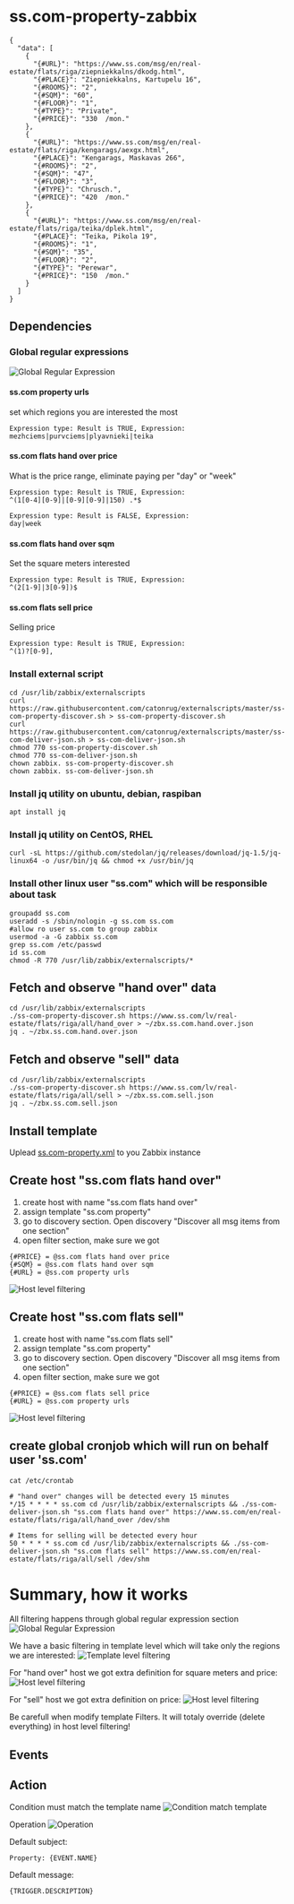 # ss.com-property-zabbix

```
{
  "data": [
    {
      "{#URL}": "https://www.ss.com/msg/en/real-estate/flats/riga/ziepniekkalns/dkodg.html",
      "{#PLACE}": "Ziepniekkalns, Kartupelu 16",
      "{#ROOMS}": "2",
      "{#SQM}": "60",
      "{#FLOOR}": "1",
      "{#TYPE}": "Private",
      "{#PRICE}": "330  /mon."
    },
    {
      "{#URL}": "https://www.ss.com/msg/en/real-estate/flats/riga/kengarags/aexgx.html",
      "{#PLACE}": "Kengarags, Maskavas 266",
      "{#ROOMS}": "2",
      "{#SQM}": "47",
      "{#FLOOR}": "3",
      "{#TYPE}": "Chrusch.",
      "{#PRICE}": "420  /mon."
    },
    {
      "{#URL}": "https://www.ss.com/msg/en/real-estate/flats/riga/teika/dplek.html",
      "{#PLACE}": "Teika, Pikola 19",
      "{#ROOMS}": "1",
      "{#SQM}": "35",
      "{#FLOOR}": "2",
      "{#TYPE}": "Perewar",
      "{#PRICE}": "150  /mon."
    }
  ]
}

```

## Dependencies

### Global regular expressions

![Global Regular Expression](https://raw.githubusercontent.com/catonrug/ss.com-property-zabbix/master/ss.com-global-regex.png)

#### ss.com property urls
set which regions you are interested the most
```
Expression type: Result is TRUE, Expression:
mezhciems|purvciems|plyavnieki|teika
```

#### ss.com flats hand over price
What is the price range, eliminate paying per "day" or "week"
```
Expression type: Result is TRUE, Expression:
^(1[0-4][0-9]|[0-9][0-9]|150) .*$

Expression type: Result is FALSE, Expression:
day|week
```

#### ss.com flats hand over sqm
Set the square meters interested
```
Expression type: Result is TRUE, Expression:
^(2[1-9]|3[0-9])$
```

#### ss.com flats sell price
Selling price
```
Expression type: Result is TRUE, Expression:
^(1)?[0-9],
```


### Install external script
```
cd /usr/lib/zabbix/externalscripts
curl https://raw.githubusercontent.com/catonrug/externalscripts/master/ss-com-property-discover.sh > ss-com-property-discover.sh
curl https://raw.githubusercontent.com/catonrug/externalscripts/master/ss-com-deliver-json.sh > ss-com-deliver-json.sh
chmod 770 ss-com-property-discover.sh
chmod 770 ss-com-deliver-json.sh
chown zabbix. ss-com-property-discover.sh
chown zabbix. ss-com-deliver-json.sh
```

### Install jq utility on ubuntu, debian, raspiban
```
apt install jq
```
### Install jq utility on CentOS, RHEL
```
curl -sL https://github.com/stedolan/jq/releases/download/jq-1.5/jq-linux64 -o /usr/bin/jq && chmod +x /usr/bin/jq
```

### Install other linux user "ss.com" which will be responsible about task
```
groupadd ss.com
useradd -s /sbin/nologin -g ss.com ss.com
#allow ro user ss.com to group zabbix
usermod -a -G zabbix ss.com
grep ss.com /etc/passwd
id ss.com
chmod -R 770 /usr/lib/zabbix/externalscripts/*
```

## Fetch and observe "hand over" data 
```
cd /usr/lib/zabbix/externalscripts
./ss-com-property-discover.sh https://www.ss.com/lv/real-estate/flats/riga/all/hand_over > ~/zbx.ss.com.hand.over.json
jq . ~/zbx.ss.com.hand.over.json
```

## Fetch and observe "sell" data
```
cd /usr/lib/zabbix/externalscripts
./ss-com-property-discover.sh https://www.ss.com/lv/real-estate/flats/riga/all/sell > ~/zbx.ss.com.sell.json
jq . ~/zbx.ss.com.sell.json
```

## Install template
Uplead [ss.com-property.xml](https://raw.githubusercontent.com/catonrug/ss.com-property-zabbix/master/ss.com-property.xml) to you Zabbix instance

## Create host "ss.com flats hand over"
1) create host with name "ss.com flats hand over"
2) assign template "ss.com property"
3) go to discovery section. Open discovery "Discover all msg items from one section"
4) open filter section, make sure we got
```
{#PRICE} = @ss.com flats hand over price
{#SQM} = @ss.com flats hand over sqm
{#URL} = @ss.com property urls
```
![Host level filtering](https://raw.githubusercontent.com/catonrug/ss.com-property-zabbix/master/filters-hand-over.png)


## Create host "ss.com flats sell"
1) create host with name "ss.com flats sell"
2) assign template "ss.com property"
3) go to discovery section. Open discovery "Discover all msg items from one section"
4) open filter section, make sure we got
```
{#PRICE} = @ss.com flats sell price
{#URL} = @ss.com property urls
```
![Host level filtering](https://raw.githubusercontent.com/catonrug/ss.com-property-zabbix/master/filters-sell.png)


## create global cronjob which will run on behalf user 'ss.com'
```
cat /etc/crontab

# "hand over" changes will be detected every 15 minutes
*/15 * * * * ss.com cd /usr/lib/zabbix/externalscripts && ./ss-com-deliver-json.sh "ss.com flats hand over" https://www.ss.com/en/real-estate/flats/riga/all/hand_over /dev/shm

# Items for selling will be detected every hour
50 * * * * ss.com cd /usr/lib/zabbix/externalscripts && ./ss-com-deliver-json.sh "ss.com flats sell" https://www.ss.com/en/real-estate/flats/riga/all/sell /dev/shm
```



# Summary, how it works
All filtering happens through global regular expression section
![Global Regular Expression](https://raw.githubusercontent.com/catonrug/ss.com-property-zabbix/master/ss.com-global-regex.png)

We have a basic filtering in template level which will take only the regions we are interested:
![Template level filtering](https://raw.githubusercontent.com/catonrug/ss.com-property-zabbix/master/filters-template.png)

For "hand over" host we got extra definition for square meters and price:
![Host level filtering](https://raw.githubusercontent.com/catonrug/ss.com-property-zabbix/master/filters-hand-over.png)

For "sell" host we got extra definition on price:
![Host level filtering](https://raw.githubusercontent.com/catonrug/ss.com-property-zabbix/master/filters-sell.png)

Be carefull when modify template Filters. It will totaly override (delete everything) in host level filtering!


## Events



## Action
Condition must match the template name
![Condition match template](https://raw.githubusercontent.com/catonrug/ss.com-property-zabbix/master/action-condition-match-template-ss.com-property.png)

Operation
![Operation](https://raw.githubusercontent.com/catonrug/ss.com-property-zabbix/master/action-operations.png)


Default subject:
```
Property: {EVENT.NAME}
```
Default message:
```
{TRIGGER.DESCRIPTION}
```

